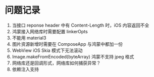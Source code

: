 # 问题记录
1. 当接口 reponse header 中有 Content-Length 时，iOS 内容返回不全
2. 鸿蒙接入网络库时需要配置 linkerOpts
3. 不能用 material3
4. 图片资源新增时需要在 ComposeApp 与鸿蒙中都加一份
5. WebView iOS Skia 模式下无法滚动
6. Image.makeFromEncoded(byteArray) 鸿蒙不支持 jpeg 格式
7. 网络库还是回调形式，网络库如何捕获异常？
8. 依赖注入支持